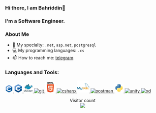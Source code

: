 ### Hi there, I am Bahriddin👋 
 
### I'm a Software Engineer.
  
### About Me     
   
- 🧭 My specialty: `.net`, `asp.net`, `postgresql`        
- 💻 My programming languages: `.cs`
- 📫 How to reach me: [telegram](https://t.me/Bahriddin_Abdusalomov) 

<h3 align="left">Languages and Tools:</h3>
<p align="left"> 
  <a href="https://www.cprogramming.com/" target="_blank" rel="noreferrer">
    <img
      src="https://raw.githubusercontent.com/devicons/devicon/master/icons/c/c-original.svg"
      alt="c"
      width="25"
      height="25"
    />
  </a>
  <a href="https://www.w3schools.com/cpp/" target="_blank" rel="noreferrer">
    <img
      src="https://raw.githubusercontent.com/devicons/devicon/master/icons/cplusplus/cplusplus-original.svg"
      alt="cplusplus"
      width="27"
      height="27"
    />
  </a>
  <a href="https://www.docker.com/" target="_blank" rel="noreferrer">
    <img
      src="https://raw.githubusercontent.com/devicons/devicon/master/icons/docker/docker-original-wordmark.svg"
      alt="docker"
      width="30"
      height="30"
    />
  </a>
  <a href="https://git-scm.com/" target="_blank" rel="noreferrer">
    <img
      src="https://www.vectorlogo.zone/logos/git-scm/git-scm-icon.svg"
      alt="git"
      width="31"
      height="31"
    />
  </a>
  <a href="https://www.w3.org/html/" target="_blank" rel="noreferrer">
    <img
      src="https://raw.githubusercontent.com/devicons/devicon/master/icons/html5/html5-original-wordmark.svg"
      alt="html5"
      width="34"
      height="34"
    />
  </a>
  <a href="https://learn.microsoft.com/en-us/dotnet/csharp/" target="_blank" rel="noreferrer">
    <img
      src="https://static.cdnlogo.com/logos/c/27/c.svg"
      alt="csharp"
      width="40"
      height="40"
    />
  </a>
  <a href="https://www.mysql.com/" target="_blank" rel="noreferrer">
    <img
      src="https://raw.githubusercontent.com/devicons/devicon/master/icons/mysql/mysql-original-wordmark.svg"
      alt="mysql"
      width="40"
      height="40"
    />
  </a>
  <a href="https://postman.com" target="_blank" rel="noreferrer">
    <img
      src="https://www.vectorlogo.zone/logos/getpostman/getpostman-icon.svg"
      alt="postman"
      width="33"
      height="33"
    />
  </a>
  <a href="https://www.python.org" target="_blank" rel="noreferrer">
    <img
      src="https://raw.githubusercontent.com/devicons/devicon/master/icons/python/python-original.svg"
      alt="python"
      width="30"
      height="30"
    />
  </a>
  <a href="https://unity.com/" target="_blank" rel="noreferrer">
    <img
        src="https://static.javatpoint.com/tutorial/entity-framework/images/entity-framework-tutorial.png"
      alt="unity"
      width="27"
      height="28"
    />
  </a>
  <a
    href="https://www.postgresqltutorial.com/"
    target="_blank"
    rel="noreferrer"
  >
    <img
      src="https://www.pngkey.com/png/full/466-4667821_postgres-logo.png"
      alt="xd"
      width="25"
      height="25"
    />
  </a>
</p>




<p align="center"> 
  Visitor count<br>
  <img src="https://profile-counter.glitch.me/berdikulov-571/count.svg" />
</p>

